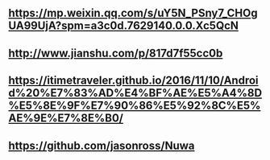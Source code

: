 ## https://mp.weixin.qq.com/s/uY5N_PSny7_CHOgUA99UjA?spm=a3c0d.7629140.0.0.Xc5QcN

## http://www.jianshu.com/p/817d7f55cc0b

## https://itimetraveler.github.io/2016/11/10/Android%20%E7%83%AD%E4%BF%AE%E5%A4%8D%E5%8E%9F%E7%90%86%E5%92%8C%E5%AE%9E%E7%8E%B0/

## https://github.com/jasonross/Nuwa

## 